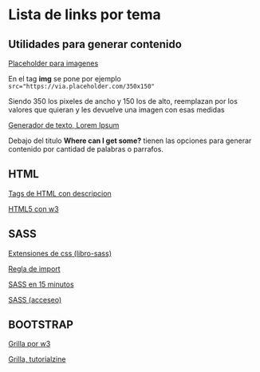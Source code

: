 # Lista de links por tema

## Utilidades para generar contenido
[Placeholder para imagenes](https://placeholder.com/)

En el tag **img** se pone por ejemplo `src="https://via.placeholder.com/350x150"`

Siendo 350 los pixeles de ancho y 150 los de alto, reemplazan por los valores que quieran y les devuelve una imagen con esas medidas

[Generador de texto, Lorem Ipsum](https://www.lipsum.com/)

Debajo del titulo **Where can I get some?** tienen las opciones para generar contenido por cantidad de palabras o parrafos.

## HTML
[Tags de HTML con descripcion](https://www.quackit.com/html_5/tags/)

[HTML5 con w3](https://www.w3schools.com/Html/html5_semantic_elements.asp)

## SASS
[Extensiones de css (libro-sass)](https://librosweb.es/libro/sass/capitulo-4.html)

[Regla de import](https://librosweb.es/libro/sass/capitulo-7.html#la-regla-import)

[SASS en 15 minutos](https://programacion.net/articulo/aprende_sass_en_15_minutos_1294)

[SASS (acceseo)](https://www.acceseo.com/introduccion-sass-css-con-superpoderes.html)

## BOOTSTRAP
[Grilla por w3](https://www.w3schools.com/bootstrap4/bootstrap_grid_system.asp)

[Grilla, tutorialzine](https://tutorialzine.com/2015/10/learn-the-bootstrap-grid-in-15-minutes)